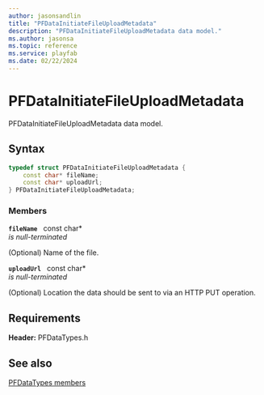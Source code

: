 ```yaml
---
author: jasonsandlin
title: "PFDataInitiateFileUploadMetadata"
description: "PFDataInitiateFileUploadMetadata data model."
ms.author: jasonsa
ms.topic: reference
ms.service: playfab
ms.date: 02/22/2024
---
```


# PFDataInitiateFileUploadMetadata  

PFDataInitiateFileUploadMetadata data model.  

## Syntax  
  
```cpp
typedef struct PFDataInitiateFileUploadMetadata {  
    const char* fileName;  
    const char* uploadUrl;  
} PFDataInitiateFileUploadMetadata;  
```
  
### Members  
  
**`fileName`** &nbsp; const char*  
*is null-terminated*  
  
(Optional) Name of the file.
  
**`uploadUrl`** &nbsp; const char*  
*is null-terminated*  
  
(Optional) Location the data should be sent to via an HTTP PUT operation.
  
  
## Requirements  
  
**Header:** PFDataTypes.h
  
## See also  
[PFDataTypes members](../pfdatatypes_members.md)  

  
  
